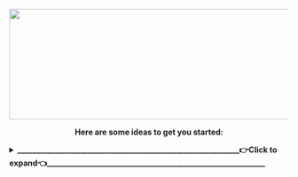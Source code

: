 <p align="center">
<img src="https://www.linkpicture.com/q/Hi-There.png" width="600" height="200" />
</p>

<p align="center"><b>
Here are some ideas to get you started:
</b>
</p>

<details>
 <summary><b>____________________________________________________________👉Click to expand👈___________________________________________________________</b></summary>

- 🔭 <b> I’m currently working on ... </b> Make world great place again 🌍
- 🌱 <b> I’m currently learning ... </b> What do you want to teach me ❓ 
- 👯 <b> I’m looking to collaborate on ... </b> 👀👀 👂👂 
- 🤔 <b> I’m looking for help with ................. </b> 
- 💬 <b> Ask me about ... </b> Anything
- 📫 <b> How to reach me: ... </b>  (https://www.linkedin.com/in/muratilgun/) [![Mail Badge](https://img.shields.io/badge/-@islempenywis-e84393?style=flat&labelColor=e84393&logo=instagram&logoColor=white)]  |  [✉️](mailto:muratilgun34@gmail.com)
- 😄 <b> Pronouns: ...  </b> Muro/Murat (Şahsına münasır) 
- ⚡ <b> Fun fact: ... </b> I tried to write all of  this at 2:20 at midnight 
</details>


